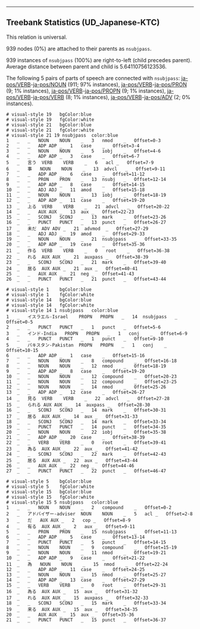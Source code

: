

--------------------------------------------------------------------------------

## Treebank Statistics (UD_Japanese-KTC)

This relation is universal.

939 nodes (0%) are attached to their parents as `nsubjpass`.

939 instances of `nsubjpass` (100%) are right-to-left (child precedes parent).
Average distance between parent and child is 5.64110756123536.

The following 5 pairs of parts of speech are connected with `nsubjpass`: [ja-pos/VERB]()-[ja-pos/NOUN]() (911; 97% instances), [ja-pos/VERB]()-[ja-pos/PRON]() (9; 1% instances), [ja-pos/VERB]()-[ja-pos/PROPN]() (9; 1% instances), [ja-pos/VERB]()-[ja-pos/VERB]() (8; 1% instances), [ja-pos/VERB]()-[ja-pos/ADV]() (2; 0% instances).


~~~ conllu
# visual-style 19	bgColor:blue
# visual-style 19	fgColor:white
# visual-style 21	bgColor:blue
# visual-style 21	fgColor:white
# visual-style 21 19 nsubjpass	color:blue
1	_	_	NOUN	NOUN	_	3	nmod	_	Offset=0-3
2	_	_	ADP	ADP	_	1	case	_	Offset=3-4
3	_	_	NOUN	NOUN	_	5	iobj	_	Offset=4-6
4	_	_	ADP	ADP	_	3	case	_	Offset=6-7
5	_	言う	VERB	VERB	_	6	acl	_	Offset=7-9
6	_	事	NOUN	NOUN	_	13	advcl	_	Offset=9-11
7	_	_	ADP	ADP	_	6	case	_	Offset=11-12
8	_	_	PRON	PRON	_	13	nsubj	_	Offset=12-14
9	_	_	ADP	ADP	_	8	case	_	Offset=14-15
10	_	_	ADJ	ADJ	_	11	amod	_	Offset=15-18
11	_	_	NOUN	NOUN	_	13	iobj	_	Offset=18-19
12	_	_	ADP	ADP	_	11	case	_	Offset=19-20
13	_	上る	VERB	VERB	_	21	advcl	_	Offset=20-22
14	_	_	AUX	AUX	_	13	aux	_	Offset=22-23
15	_	_	SCONJ	SCONJ	_	13	mark	_	Offset=23-26
16	_	_	PUNCT	PUNCT	_	13	punct	_	Offset=26-27
17	_	未だ	ADV	ADV	_	21	advmod	_	Offset=27-29
18	_	_	ADJ	ADJ	_	19	amod	_	Offset=29-33
19	_	_	NOUN	NOUN	_	21	nsubjpass	_	Offset=33-35
20	_	_	ADP	ADP	_	19	case	_	Offset=35-36
21	_	作る	VERB	VERB	_	0	root	_	Offset=36-38
22	_	れる	AUX	AUX	_	21	auxpass	_	Offset=38-39
23	_	_	SCONJ	SCONJ	_	21	mark	_	Offset=39-40
24	_	居る	AUX	AUX	_	21	aux	_	Offset=40-41
25	_	_	AUX	AUX	_	21	neg	_	Offset=41-43
26	_	_	PUNCT	PUNCT	_	21	punct	_	Offset=43-44

~~~


~~~ conllu
# visual-style 1	bgColor:blue
# visual-style 1	fgColor:white
# visual-style 14	bgColor:blue
# visual-style 14	fgColor:white
# visual-style 14 1 nsubjpass	color:blue
1	_	イスラエル-Israel	PROPN	PROPN	_	14	nsubjpass	_	Offset=0-5
2	_	_	PUNCT	PUNCT	_	1	punct	_	Offset=5-6
3	_	インド-India	PROPN	PROPN	_	1	conj	_	Offset=6-9
4	_	_	PUNCT	PUNCT	_	1	punct	_	Offset=9-10
5	_	パキスタン-Pakistan	PROPN	PROPN	_	1	conj	_	Offset=10-15
6	_	_	ADP	ADP	_	1	case	_	Offset=15-16
7	_	_	NOUN	NOUN	_	8	compound	_	Offset=16-18
8	_	_	NOUN	NOUN	_	12	nmod	_	Offset=18-19
9	_	_	ADP	ADP	_	8	case	_	Offset=19-20
10	_	_	NOUN	NOUN	_	12	compound	_	Offset=20-23
11	_	_	NOUN	NOUN	_	12	compound	_	Offset=23-25
12	_	_	NOUN	NOUN	_	14	nmod	_	Offset=25-26
13	_	_	ADP	ADP	_	12	case	_	Offset=26-27
14	_	見る	VERB	VERB	_	22	advcl	_	Offset=27-28
15	_	られる	AUX	AUX	_	14	auxpass	_	Offset=28-30
16	_	_	SCONJ	SCONJ	_	14	mark	_	Offset=30-31
17	_	居る	AUX	AUX	_	14	aux	_	Offset=31-33
18	_	_	SCONJ	SCONJ	_	14	mark	_	Offset=33-34
19	_	_	PUNCT	PUNCT	_	14	punct	_	Offset=34-35
20	_	_	NOUN	NOUN	_	22	iobj	_	Offset=35-38
21	_	_	ADP	ADP	_	20	case	_	Offset=38-39
22	_	_	VERB	VERB	_	0	root	_	Offset=39-41
23	_	為る	AUX	AUX	_	22	aux	_	Offset=41-42
24	_	_	SCONJ	SCONJ	_	22	mark	_	Offset=42-43
25	_	居る	AUX	AUX	_	22	aux	_	Offset=43-44
26	_	_	AUX	AUX	_	22	neg	_	Offset=44-46
27	_	_	PUNCT	PUNCT	_	22	punct	_	Offset=46-47

~~~


~~~ conllu
# visual-style 5	bgColor:blue
# visual-style 5	fgColor:white
# visual-style 15	bgColor:blue
# visual-style 15	fgColor:white
# visual-style 15 5 nsubjpass	color:blue
1	_	_	NOUN	NOUN	_	2	compound	_	Offset=0-2
2	_	アドバイザー-adviser	NOUN	NOUN	_	5	acl	_	Offset=2-8
3	_	だ	AUX	AUX	_	2	cop	_	Offset=8-9
4	_	有る	AUX	AUX	_	2	aux	_	Offset=9-11
5	_	_	PRON	PRON	_	15	nsubjpass	_	Offset=11-13
6	_	_	ADP	ADP	_	5	case	_	Offset=13-14
7	_	_	PUNCT	PUNCT	_	5	punct	_	Offset=14-15
8	_	_	NOUN	NOUN	_	9	compound	_	Offset=15-19
9	_	_	NOUN	NOUN	_	11	nmod	_	Offset=19-21
10	_	_	ADP	ADP	_	9	case	_	Offset=21-22
11	_	為	NOUN	NOUN	_	15	nmod	_	Offset=22-24
12	_	_	ADP	ADP	_	11	case	_	Offset=24-25
13	_	_	NOUN	NOUN	_	15	nmod	_	Offset=25-27
14	_	_	ADP	ADP	_	13	case	_	Offset=27-29
15	_	_	VERB	VERB	_	0	root	_	Offset=29-31
16	_	為る	AUX	AUX	_	15	aux	_	Offset=31-32
17	_	れる	AUX	AUX	_	15	auxpass	_	Offset=32-33
18	_	_	SCONJ	SCONJ	_	15	mark	_	Offset=33-34
19	_	来る	AUX	AUX	_	15	aux	_	Offset=34-35
20	_	_	AUX	AUX	_	15	aux	_	Offset=35-36
21	_	_	PUNCT	PUNCT	_	15	punct	_	Offset=36-37

~~~


